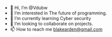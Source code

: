 - 👋 Hi, I’m @Vdubw
- 👀 I’m interested in The future of programming.
- 🌱 I’m currently learning Cyber security
- 💞️ I’m looking to collaborate on projects.
- 📫 How to reach me blakearden@gmail.com

<!---
Vdubw/Vdubw is a ✨ special ✨ repository because its `README.md` (this file) appears on your GitHub profile.
You can click the Preview link to take a look at your changes.
--->
